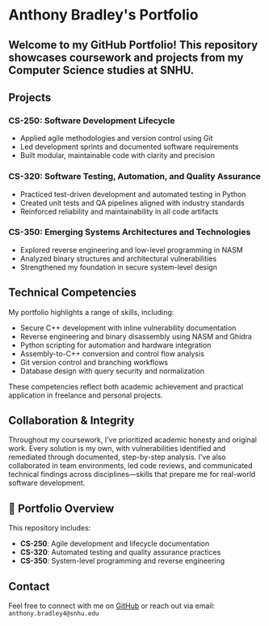# Anthony Bradley's Portfolio

Welcome to my GitHub Portfolio! This repository showcases coursework and projects from my Computer Science studies at SNHU.
---

## Projects

### CS-250: Software Development Lifecycle
- Applied agile methodologies and version control using Git
- Led development sprints and documented software requirements
- Built modular, maintainable code with clarity and precision

### CS-320: Software Testing, Automation, and Quality Assurance
- Practiced test-driven development and automated testing in Python
- Created unit tests and QA pipelines aligned with industry standards
- Reinforced reliability and maintainability in all code artifacts

### CS-350: Emerging Systems Architectures and Technologies
- Explored reverse engineering and low-level programming in NASM
- Analyzed binary structures and architectural vulnerabilities
- Strengthened my foundation in secure system-level design

## Technical Competencies

My portfolio highlights a range of skills, including:

- Secure C++ development with inline vulnerability documentation  
- Reverse engineering and binary disassembly using NASM and Ghidra  
- Python scripting for automation and hardware integration  
- Assembly-to-C++ conversion and control flow analysis  
- Git version control and branching workflows  
- Database design with query security and normalization  

These competencies reflect both academic achievement and practical application in freelance and personal projects.

## Collaboration & Integrity

Throughout my coursework, I’ve prioritized academic honesty and original work. Every solution is my own, with vulnerabilities identified and remediated through documented, step-by-step analysis. I’ve also collaborated in team environments, led code reviews, and communicated technical findings across disciplines—skills that prepare me for real-world software development.

## 🧩 Portfolio Overview

This repository includes:

- **CS-250**: Agile development and lifecycle documentation  
- **CS-320**: Automated testing and quality assurance practices  
- **CS-350**: System-level programming and reverse engineering  

## Contact

Feel free to connect with me on [GitHub](https://github.com/Engiell) or reach out via email: `anthony.bradley4@snhu.edu`
